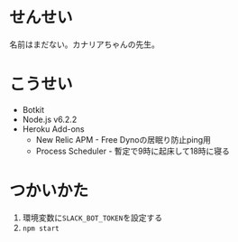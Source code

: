 # せんせい

名前はまだない。カナリアちゃんの先生。

# こうせい

- Botkit
- Node.js v6.2.2
- Heroku Add-ons
  - New Relic APM - Free Dynoの居眠り防止ping用
  - Process Scheduler - 暫定で9時に起床して18時に寝る

# つかいかた

1. 環境変数に`SLACK_BOT_TOKEN`を設定する
1. `npm start`
